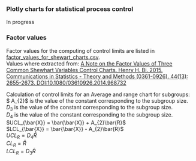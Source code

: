 ### Plotly charts for statistical process control

In progress

### Factor values
Factor values for the computing of control limits are listed in [factor_values_for_shewart_charts.csv](constants/factor_values_for_shewart_charts.csv).  
Values where extracted from: 
[A Note on the Factor Values of Three Common Shewhart Variables Control Charts. Henry H. Bi. 2015. Communications in Statistics - Theory and Methods (0361-0926). 44(13): 2655-2673. DOI:10.1080/03610926.2014.968732](https://www.researchgate.net/publication/275236350_A_Note_on_the_Factor_Values_of_Three_Common_Shewhart_Variables_Control_Charts_Henry_H_Bi_2015_Communications_in_Statistics_-_Theory_and_Methods_0361-0926_4413_2655-2673_httpdxdoiorg1010800361092620149)


Calculation of control limits for an Average and range chart for subgroups:  
$ A_{2}$ is the value of the constant corresponding to the subgroup size.  
$D_{3}$ is the value of the constant corresponding to the subgroup size.  
$D_{4}$ is the value of the constant corresponding to the subgroup size.  
$UCL_{\bar{X}} = \bar{\bar{X}} + A_{2}\bar{R}$  
$LCL_{\bar{X}} = \bar{\bar{X}} - A_{2}\bar{R}$  
$UCL_{R} = D_{4}\bar{R}$  
$CL_{R} = \bar{R}$  
$LCL_{R} = D_{3}\bar{R}$